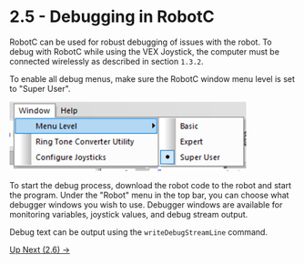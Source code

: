 # 2.5 - Debugging in RobotC

RobotC can be used for robust debugging of issues with the robot.
To debug with RobotC while using the VEX Joystick, the computer must be connected wirelessly as described in section `1.3.2`.

To enable all debug menus, make sure the RobotC window menu level is set to "Super User".

![alt text](img/image3.png)

To start the debug process, download the robot code to the robot and start the program. Under the "Robot" menu in the top bar, you can choose what debugger windows you wish to use.
Debugger windows are available for monitoring variables, joystick values, and debug stream output.

Debug text can be output using the `writeDebugStreamLine` command.

[Up Next (2.6) ->](https://github.com/crcsrobotics/wiki/blob/main/2%20-%20ROBOTC/6%20-%20COMMON%20TASKS.md)